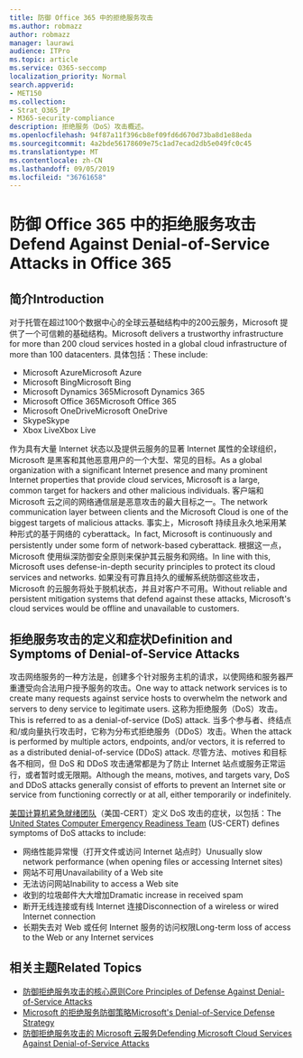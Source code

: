 ```yaml
---
title: 防御 Office 365 中的拒绝服务攻击
ms.author: robmazz
author: robmazz
manager: laurawi
audience: ITPro
ms.topic: article
ms.service: O365-seccomp
localization_priority: Normal
search.appverid:
- MET150
ms.collection:
- Strat_O365_IP
- M365-security-compliance
description: 拒绝服务（DoS）攻击概述。
ms.openlocfilehash: 94f87a11f396cb8ef09fd6d670d73ba8d1e88eda
ms.sourcegitcommit: 4a2bde56178609e75c1ad7ecad2db5e049fc0c45
ms.translationtype: MT
ms.contentlocale: zh-CN
ms.lasthandoff: 09/05/2019
ms.locfileid: "36761658"
---
```

# <a name="defend-against-denial-of-service-attacks-in-office-365"></a><span data-ttu-id="f9028-103">防御 Office 365 中的拒绝服务攻击</span><span class="sxs-lookup"><span data-stu-id="f9028-103">Defend Against Denial-of-Service Attacks in Office 365</span></span>

## <a name="introduction"></a><span data-ttu-id="f9028-104">简介</span><span class="sxs-lookup"><span data-stu-id="f9028-104">Introduction</span></span>

<span data-ttu-id="f9028-105">对于托管在超过100个数据中心的全球云基础结构中的200云服务，Microsoft 提供了一个可信赖的基础结构。</span><span class="sxs-lookup"><span data-stu-id="f9028-105">Microsoft delivers a trustworthy infrastructure for more than 200 cloud services hosted in a global cloud infrastructure of more than 100 datacenters.</span></span> <span data-ttu-id="f9028-106">具体包括：</span><span class="sxs-lookup"><span data-stu-id="f9028-106">These include:</span></span>

- <span data-ttu-id="f9028-107">Microsoft Azure</span><span class="sxs-lookup"><span data-stu-id="f9028-107">Microsoft Azure</span></span>
- <span data-ttu-id="f9028-108">Microsoft Bing</span><span class="sxs-lookup"><span data-stu-id="f9028-108">Microsoft Bing</span></span>
- <span data-ttu-id="f9028-109">Microsoft Dynamics 365</span><span class="sxs-lookup"><span data-stu-id="f9028-109">Microsoft Dynamics 365</span></span>
- <span data-ttu-id="f9028-110">Microsoft Office 365</span><span class="sxs-lookup"><span data-stu-id="f9028-110">Microsoft Office 365</span></span>
- <span data-ttu-id="f9028-111">Microsoft OneDrive</span><span class="sxs-lookup"><span data-stu-id="f9028-111">Microsoft OneDrive</span></span>
- <span data-ttu-id="f9028-112">Skype</span><span class="sxs-lookup"><span data-stu-id="f9028-112">Skype</span></span>
- <span data-ttu-id="f9028-113">Xbox Live</span><span class="sxs-lookup"><span data-stu-id="f9028-113">Xbox Live</span></span>

<span data-ttu-id="f9028-114">作为具有大量 Internet 状态以及提供云服务的显著 Internet 属性的全球组织，Microsoft 是黑客和其他恶意用户的一个大型、常见的目标。</span><span class="sxs-lookup"><span data-stu-id="f9028-114">As a global organization with a significant Internet presence and many prominent Internet properties that provide cloud services, Microsoft is a large, common target for hackers and other malicious individuals.</span></span> <span data-ttu-id="f9028-115">客户端和 Microsoft 云之间的网络通信层是恶意攻击的最大目标之一。</span><span class="sxs-lookup"><span data-stu-id="f9028-115">The network communication layer between clients and the Microsoft Cloud is one of the biggest targets of malicious attacks.</span></span> <span data-ttu-id="f9028-116">事实上，Microsoft 持续且永久地采用某种形式的基于网络的 cyberattack。</span><span class="sxs-lookup"><span data-stu-id="f9028-116">In fact, Microsoft is continuously and persistently under some form of network-based cyberattack.</span></span> <span data-ttu-id="f9028-117">根据这一点，Microsoft 使用纵深防御安全原则来保护其云服务和网络。</span><span class="sxs-lookup"><span data-stu-id="f9028-117">In line with this, Microsoft uses defense-in-depth security principles to protect its cloud services and networks.</span></span> <span data-ttu-id="f9028-118">如果没有可靠且持久的缓解系统防御这些攻击，Microsoft 的云服务将处于脱机状态，并且对客户不可用。</span><span class="sxs-lookup"><span data-stu-id="f9028-118">Without reliable and persistent mitigation systems that defend against these attacks, Microsoft's cloud services would be offline and unavailable to customers.</span></span>

## <a name="definition-and-symptoms-of-denial-of-service-attacks"></a><span data-ttu-id="f9028-119">拒绝服务攻击的定义和症状</span><span class="sxs-lookup"><span data-stu-id="f9028-119">Definition and Symptoms of Denial-of-Service Attacks</span></span>

<span data-ttu-id="f9028-120">攻击网络服务的一种方法是，创建多个针对服务主机的请求，以使网络和服务器严重遭受向合法用户授予服务的攻击。</span><span class="sxs-lookup"><span data-stu-id="f9028-120">One way to attack network services is to create many requests against service hosts to overwhelm the network and servers to deny service to legitimate users.</span></span> <span data-ttu-id="f9028-121">这称为拒绝服务（DoS）攻击。</span><span class="sxs-lookup"><span data-stu-id="f9028-121">This is referred to as a denial-of-service (DoS) attack.</span></span> <span data-ttu-id="f9028-122">当多个参与者、终结点和/或向量执行攻击时，它称为分布式拒绝服务（DDoS）攻击。</span><span class="sxs-lookup"><span data-stu-id="f9028-122">When the attack is performed by multiple actors, endpoints, and/or vectors, it is referred to as a distributed denial-of-service (DDoS) attack.</span></span> <span data-ttu-id="f9028-123">尽管方法、motives 和目标各不相同，但 DoS 和 DDoS 攻击通常都是为了防止 Internet 站点或服务正常运行，或者暂时或无限期。</span><span class="sxs-lookup"><span data-stu-id="f9028-123">Although the means, motives, and targets vary, DoS and DDoS attacks generally consist of efforts to prevent an Internet site or service from functioning correctly or at all, either temporarily or indefinitely.</span></span>

<span data-ttu-id="f9028-124">[美国计算机紧急就绪团队](https://www.us-cert.gov/)（美国-CERT）定义 DoS 攻击的症状，以包括：</span><span class="sxs-lookup"><span data-stu-id="f9028-124">The [United States Computer Emergency Readiness Team](https://www.us-cert.gov/) (US-CERT) defines symptoms of DoS attacks to include:</span></span>

- <span data-ttu-id="f9028-125">网络性能异常慢（打开文件或访问 Internet 站点时）</span><span class="sxs-lookup"><span data-stu-id="f9028-125">Unusually slow network performance (when opening files or accessing Internet sites)</span></span>
- <span data-ttu-id="f9028-126">网站不可用</span><span class="sxs-lookup"><span data-stu-id="f9028-126">Unavailability of a Web site</span></span>
- <span data-ttu-id="f9028-127">无法访问网站</span><span class="sxs-lookup"><span data-stu-id="f9028-127">Inability to access a Web site</span></span>
- <span data-ttu-id="f9028-128">收到的垃圾邮件大大增加</span><span class="sxs-lookup"><span data-stu-id="f9028-128">Dramatic increase in received spam</span></span>
- <span data-ttu-id="f9028-129">断开无线连接或有线 Internet 连接</span><span class="sxs-lookup"><span data-stu-id="f9028-129">Disconnection of a wireless or wired Internet connection</span></span>
- <span data-ttu-id="f9028-130">长期失去对 Web 或任何 Internet 服务的访问权限</span><span class="sxs-lookup"><span data-stu-id="f9028-130">Long-term loss of access to the Web or any Internet services</span></span>

## <a name="related-topics"></a><span data-ttu-id="f9028-131">相关主题</span><span class="sxs-lookup"><span data-stu-id="f9028-131">Related Topics</span></span>

- [<span data-ttu-id="f9028-132">防御拒绝服务攻击的核心原则</span><span class="sxs-lookup"><span data-stu-id="f9028-132">Core Principles of Defense Against Denial-of-Service Attacks</span></span>](office-365-core-principles-of-defense-against-dos-attacks.md)
- [<span data-ttu-id="f9028-133">Microsoft 的拒绝服务防御策略</span><span class="sxs-lookup"><span data-stu-id="f9028-133">Microsoft's Denial-of-Service Defense Strategy</span></span>](office-365-microsoft-dos-defense-strategy.md)
- [<span data-ttu-id="f9028-134">防御拒绝服务攻击的 Microsoft 云服务</span><span class="sxs-lookup"><span data-stu-id="f9028-134">Defending Microsoft Cloud Services Against Denial-of-Service Attacks</span></span>](office-365-defending-cloud-services-against-dos-attacks.md)
